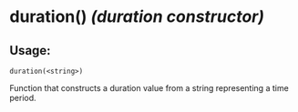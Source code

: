# duration() *(duration constructor)*

## Usage:
```cedar
duration(<string>)
```

Function that constructs a duration value from a string representing a time period.
